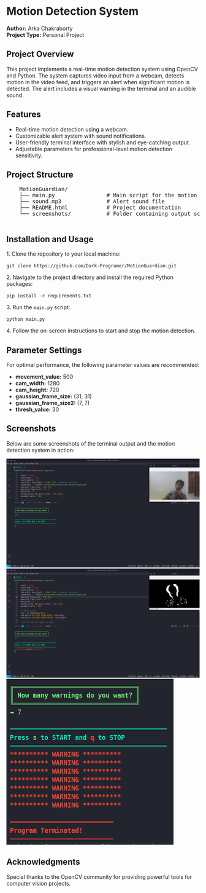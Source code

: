 <h1>Motion Detection System</h1>

<p>
    <strong>Author:</strong> Arka Chakraborty<br>
    <strong>Project Type:</strong> Personal Project
</p>

<h2>Project Overview</h2>
    <p>
        This project implements a real-time motion detection system using OpenCV and Python. 
        The system captures video input from a webcam, detects motion in the video feed, and triggers an alert 
        when significant motion is detected. The alert includes a visual warning in the terminal and an audible sound.
    </p>

<h2>Features</h2>
    <ul>
        <li>Real-time motion detection using a webcam.</li>
        <li>Customizable alert system with sound notifications.</li>
        <li>User-friendly terminal interface with stylish and eye-catching output.</li>
        <li>Adjustable parameters for professional-level motion detection sensitivity.</li>
    </ul>

<h2>Project Structure</h2>
    <pre>
    MotionGuardian/
    ├── main.py                # Main script for the motion detection system
    ├── sound.mp3              # Alert sound file
    ├── README.html            # Project documentation
    └── screenshots/           # Folder containing output screenshots
    </pre>

<h2>Installation and Usage</h2>
    <p>
        1. Clone the repository to your local machine:
    </p>
    <pre><code>git clone https://github.com/Dark-Programer/MotionGuardian.git</code></pre>

<p>
    2. Navigate to the project directory and install the required Python packages:
</p>
    <pre><code>pip install -r requirements.txt</code></pre>

<p>
    3. Run the <code>main.py</code> script:
</p>
    <pre><code>python main.py</code></pre>

<p>
    4. Follow the on-screen instructions to start and stop the motion detection.
</p>

<h2>Parameter Settings</h2>
    <p>For optimal performance, the following parameter values are recommended:</p>
    <ul>
        <li><strong>movement_value:</strong> 500</li>
        <li><strong>cam_width:</strong> 1280</li>
        <li><strong>cam_height:</strong> 720</li>
        <li><strong>gaussian_frame_size:</strong> (31, 31)</li>
        <li><strong>gaussian_frame_size2:</strong> (7, 7)</li>
        <li><strong>thresh_value:</strong> 30</li>
    </ul>

<h2>Screenshots</h2>
    <p>Below are some screenshots of the terminal output and the motion detection system in action:</p>
    <div>
        <img src="screenshots/screenshot1.png" alt="Screenshot 1">
        <img src="screenshots/screenshot2.png" alt="Screenshot 2">
        <img src="screenshots/screenshot3.png" alt="Screenshot 3">

</div>

<h2>Acknowledgments</h2>
    <p>
        Special thanks to the OpenCV community for providing powerful tools for computer vision projects.
    </p>
